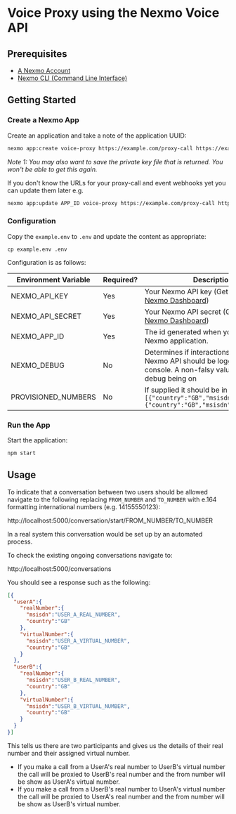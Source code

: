 # Voice Proxy using the Nexmo Voice API

## Prerequisites

* [A Nexmo Account](https://dashboard.nexmo.com/sign-up)
* [Nexmo CLI (Command Line Interface)](https://github.com/nexmo/nexmo-cli)

## Getting Started

### Create a Nexmo App

Create an application and take a note of the application UUID: 

```sh
nexmo app:create voice-proxy https://example.com/proxy-call https://example.com/event
```

*Note 1: You may also want to save the private key file that is returned. You won't be able to get this again.*

If you don't know the URLs for your proxy-call and event webhooks yet you can update them later e.g.

```sh
nexmo app:update APP_ID voice-proxy https://example.com/proxy-call https://example.com/event
```

### Configuration

Copy the `example.env` to `.env` and update the content as appropriate:

```
cp example.env .env
```

Configuration is as follows:

| Environment Variable | Required? | Description |
| -------------------- | --------- | ----------- |
| NEXMO_API_KEY | Yes | Your Nexmo API key (Get from the [Nexmo Dashboard](https://dashboard.nexmo.com/settings)) |
| NEXMO_API_SECRET | Yes | Your Nexmo API secret (Get from the [Nexmo Dashboard](https://dashboard.nexmo.com/settings)) |
| NEXMO_APP_ID | Yes | The id generated when you created your Nexmo application. |
| NEXMO_DEBUG | No | Determines if interactions with the Nexmo API should be logged to the console. A non-falsy value will result in debug being on |
| PROVISIONED_NUMBERS | No | If supplied it should be in the format `[{"country":"GB","msisdn":"NUMBER_1"},{"country":"GB","msisdn":"NUMBER_2"}]` |

### Run the App

Start the application:

```sh
npm start
```

## Usage

To indicate that a conversation between two users should be allowed navigate to the following replacing `FROM_NUMBER` and `TO_NUMBER` with e.164 formatting international numbers (e.g. 14155550123):

http://localhost:5000/conversation/start/FROM_NUMBER/TO_NUMBER

In a real system this conversation would be set up by an automated process.

To check the existing ongoing conversations navigate to:

http://localhost:5000/conversations

You should see a response such as the following:

```json
[{
  "userA":{
    "realNumber":{
      "msisdn":"USER_A_REAL_NUMBER",
      "country":"GB"
    },
    "virtualNumber":{
      "msisdn":"USER_A_VIRTUAL_NUMBER",
      "country":"GB"
    }
  },
  "userB":{
    "realNumber":{
      "msisdn":"USER_B_REAL_NUMBER",
      "country":"GB"
    },
    "virtualNumber":{
      "msisdn":"USER_B_VIRTUAL_NUMBER",
      "country":"GB"
    }
  }
}]
```
  
This tells us there are two participants and gives us the details of their real number and their assigned virtual number.

* If you make a call from a UserA's real number to UserB's virtual number the call will be proxied to UserB's real number and the from number will be show as UserA's virtual number.
* If you make a call from a UserB's real number to UserA's virtual number the call will be proxied to UserA's real number and the from number will be show as UserB's virtual number.
